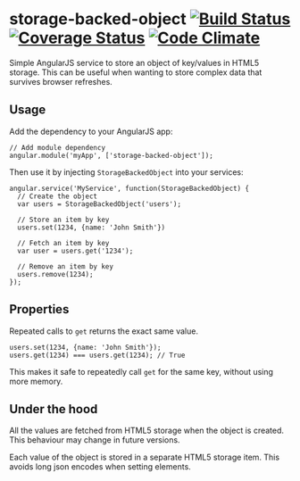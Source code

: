 storage-backed-object [![Build Status](https://api.travis-ci.org/intelligentgolf/storage-backed-object.png?branch=master)](https://travis-ci.org/intelligentgolf/storage-backed-object) [![Coverage Status](https://coveralls.io/repos/intelligentgolf/storage-backed-object/badge.png?branch=master)](https://coveralls.io/r/intelligentgolf/storage-backed-object?branch=master) [![Code Climate](https://codeclimate.com/github/michalc/storage-backed-object.png)](https://codeclimate.com/github/michalc/storage-backed-object)
=====================

Simple AngularJS service to store an object of key/values in HTML5 storage. This can be useful when wanting to store complex data that survives browser refreshes.

Usage
-----

Add the dependency to your AngularJS app:

    // Add module dependency 
    angular.module('myApp', ['storage-backed-object']);
    
Then use it by injecting `StorageBackedObject` into your services:
       
    angular.service('MyService', function(StorageBackedObject) {
      // Create the object
      var users = StorageBackedObject('users');
    
      // Store an item by key
      users.set(1234, {name: 'John Smith'})
    
      // Fetch an item by key
      var user = users.get('1234');
    
      // Remove an item by key
      users.remove(1234);
    });    
  

Properties
----------

Repeated calls to `get` returns the exact same value.

    users.set(1234, {name: 'John Smith'});
    users.get(1234) === users.get(1234); // True
    
This makes it safe to repeatedly call `get` for the same key, without using more memory.
    
    
Under the hood
--------------

All the values are fetched from HTML5 storage when the object is created. This behaviour may change in future versions.

Each value of the object is stored in a separate HTML5 storage item. This avoids long json encodes  when setting elements.

    
    
    
